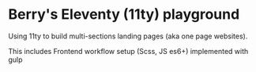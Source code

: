 # Berry's Eleventy (11ty) playground

Using 11ty to build multi-sections landing pages (aka one page websites).

This includes Frontend workflow setup (Scss, JS es6+) implemented with gulp 